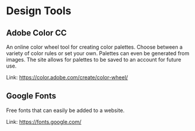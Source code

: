 # Design Tools

## Adobe Color CC
An online color wheel tool for creating color palettes. Choose between a variety
of color rules or set your own. Palettes can even be generated from images.
The site allows for palettes to be saved to an account for future use. 

Link: https://color.adobe.com/create/color-wheel/

## Google Fonts
Free fonts that can easily be added to a website.

Link: https://fonts.google.com/
